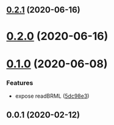 ## [0.2.1](https://github.com/cheminfo/xrd/compare/v0.2.0...v0.2.1) (2020-06-16)



# [0.2.0](https://github.com/cheminfo/xrd/compare/v0.1.0...v0.2.0) (2020-06-16)



# [0.1.0](https://github.com/cheminfo/xrd/compare/v0.0.2...v0.1.0) (2020-06-08)


### Features

* expose readBRML ([5dc98e3](https://github.com/cheminfo/xrd/commit/5dc98e329271a11902a0e2c13ea764340830a3d5))



## 0.0.1 (2020-02-12)



